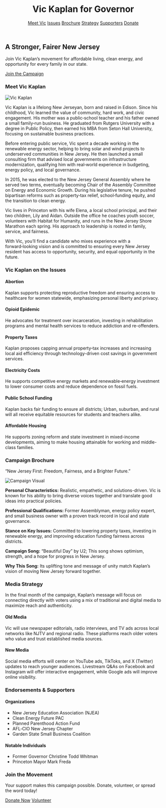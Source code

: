 <!DOCTYPE html>
<html lang="en">
<head>
  <meta charset="UTF-8" />
  <meta name="viewport" content="width=device-width, initial-scale=1.0" />
</head>
<body class="bg-gray-50 text-gray-900 font-sans">
  <header class="bg-primary text-gray-900 py-4 shadow-lg">
    <div class="container mx-auto flex justify-between items-center px-6">
      <h1 class="text-2xl font-bold">Vic Kaplan for Governor</h1>
      <nav class="space-x-6">
        <a href="#about" class="hover:underline">Meet Vic</a>
        <a href="#issues" class="hover:underline">Issues</a>
        <a href="#brochure" class="hover:underline">Brochure</a>
        <a href="#strategy" class="hover:underline">Strategy</a>
        <a href="#supporters" class="hover:underline">Supporters</a>
        <a href="https://givebutter.com/vic4liberty" target="_blank" class="bg-gray-900 text-primary px-4 py-2 rounded-lg font-semibold hover:bg-gray-800">Donate</a>
      </nav>
    </div>
  </header>

  <section class="bg-cover bg-center py-20" style="background-image: url('https://images.unsplash.com/photo-1503424886302-21c31caca04d?ixlib=rb-4.0.3&auto=format&fit=crop&w=1400&q=60');">
    <div class="bg-primary bg-opacity-80 text-gray-900 py-12 px-8 text-center">
      <h2 class="text-4xl font-bold mb-4">A Stronger, Fairer New Jersey</h2>
      <p class="max-w-2xl mx-auto mb-6">Join Vic Kaplan’s movement for affordable living, clean energy, and opportunity for every family in our state.</p>
      <a href="https://njlp.org/membership/join-us?view=Contributions&task=civicrm/contribute/transact&id=1&reset=1" target="_blank" class="bg-gray-900 text-primary px-6 py-3 rounded-lg text-lg font-semibold hover:bg-primary-dark">Join the Campaign</a>
    </div>
  </section>

  <section id="about" class="py-16 bg-white">
    <div class="container mx-auto px-6">
      <h3 class="text-3xl font-bold text-primary mb-6">Meet Vic Kaplan</h3>
      <div class="flex flex-col md:flex-row items-center md:items-start mb-8">
        <div class="md:w-1/3 mb-6 md:mb-0">
          <img src="https://whyy.org/wp-content/uploads/2025/10/vic_kaplan_libertarian.jpg" alt="Vic Kaplan" class="rounded-lg shadow-lg w-full" />
        </div>
        <div class="md:w-2/3 md:pl-8">
          <p class="text-lg mb-4">Vic Kaplan is a lifelong New Jerseyan, born and raised in Edison. Since his childhood, Vic learned the value of community, hard work, and civic engagement. His mother was a public‑school teacher and his father owned a small family‑run business. He graduated from Rutgers University with a degree in Public Policy, then earned his MBA from Seton Hall University, focusing on sustainable business practices.</p>
          <p class="text-lg mb-4">Before entering public service, Vic spent a decade working in the renewable energy sector, helping to bring solar and wind projects to underserved communities in New Jersey. He then launched a small consulting firm that advised local governments on infrastructure modernization, qualifying him with real‑world experience in budgeting, energy policy, and local governance.</p>
          <p class="text-lg mb-4">In 2015, he was elected to the New Jersey General Assembly where he served two terms, eventually becoming Chair of the Assembly Committee on Energy and Economic Growth. During his legislative tenure, he pushed bipartisan reforms such as property‑tax relief, school‑funding equity, and the transition to clean energy.</p>
          <p class="text-lg">Vic lives in Princeton with his wife Elena, a local school principal, and their two children, Lily and Aidan. Outside the office he coaches youth soccer, volunteers with Habitat for Humanity, and runs in the New Jersey Shore Marathon each spring. His approach to leadership is rooted in family, service, and fairness.</p>
        </div>
      </div>
      <p class="text-lg">With Vic, you’ll find a candidate who mixes experience with a forward‑looking vision and is committed to ensuring every New Jersey resident has access to opportunity, security, and equal opportunity in the future.</p>
    </div>
  </section>

  <section id="issues" class="py-16 bg-gray-100">
    <div class="container mx-auto px-6">
      <h3 class="text-3xl font-bold text-primary mb-6">Vic Kaplan on the Issues</h3>
      <div class="grid md:grid-cols-2 gap-8">
        <div class="bg-white p-6 rounded-lg shadow">
          <h4 class="text-xl font-semibold mb-2">Abortion</h4>
          <p class="text-lg">Kaplan supports protecting reproductive freedom and ensuring access to healthcare for women statewide, emphasizing personal liberty and privacy.</p>
        </div>
        <div class="bg-white p-6 rounded-lg shadow">
          <h4 class="text-xl font-semibold mb-2">Opioid Epidemic</h4>
          <p class="text-lg">He advocates for treatment over incarceration, investing in rehabilitation programs and mental health services to reduce addiction and re-offenders.</p>
        </div>
        <div class="bg-white p-6 rounded-lg shadow">
          <h4 class="text-xl font-semibold mb-2">Property Taxes</h4>
          <p class="text-lg">Kaplan proposes capping annual property‑tax increases and increasing local aid efficiency through technology-driven cost savings in government services.</p>
        </div>
        <div class="bg-white p-6 rounded-lg shadow">
          <h4 class="text-xl font-semibold mb-2">Electricity Costs</h4>
          <p class="text-lg">He supports competitive energy markets and renewable‑energy investment to lower consumer costs and reduce dependence on fossil fuels.</p>
        </div>
        <div class="bg-white p-6 rounded-lg shadow">
          <h4 class="text-xl font-semibold mb-2">Public School Funding</h4>
          <p class="text-lg">Kaplan backs fair funding to ensure all districts; Urban, suburban, and rural will all receive equitable resources for students and teachers alike.</p>
        </div>
        <div class="bg-white p-6 rounded-lg shadow">
          <h4 class="text-xl font-semibold mb-2">Affordable Housing</h4>
          <p class="text-lg">He supports zoning reform and state investment in mixed-income developments, aiming to make housing attainable for working and middle-class families.</p>
        </div>
      </div>
    </div>
  </section>

  <section id="brochure" class="py-16 bg-white">
    <div class="container mx-auto px-6 text-center">
      <h3 class="text-3xl font-bold text-primary mb-6">Campaign Brochure</h3>
      <p class="text-xl italic mb-6">“New Jersey First: Freedom, Fairness, and a Brighter Future.”</p>
      <img src="https://static.wixstatic.com/media/56b316_f191b88a176441449727001d8d10a8c2~mv2.png/v1/fill/w_370,h_303,al_c,q_85,usm_0.66_1.00_0.01,enc_avif,quality_auto/20240814_153035(0)_edited.png" alt="Campaign Visual" class="mx-auto rounded-lg shadow-md mb-6">
      <div class="max-w-3xl mx-auto text-left">
        <p class="text-lg mb-4"><strong>Personal Characteristics:</strong> Realistic, empathetic, and solutions-driven. Vic is known for his ability to bring diverse voices together and translate good ideas into practical policies.</p>
        <p class="text-lg mb-4"><strong>Professional Qualifications:</strong> Former Assemblyman, energy policy expert, and small business owner with a proven track record in local and state governance.</p>
        <p class="text-lg mb-4"><strong>Stance on Key Issues:</strong> Committed to lowering property taxes, investing in renewable energy, and improving education funding fairness across districts.</p>
        <p class="text-lg mb-4"><strong>Campaign Song:</strong> “Beautiful Day” by U2; This song shows optimism, strength, and a hope for progress in New Jersey.</p>
        <p class="text-lg"><strong>Why This Song:</strong> Its uplifting tone and message of unity match Kaplan’s vision of moving New Jersey forward together.</p>
      </div>
    </div>
  </section>

  <section id="strategy" class="py-16 bg-gray-100">
    <div class="container mx-auto px-6">
      <h3 class="text-3xl font-bold text-primary mb-6">Media Strategy</h3>
      <p class="text-lg mb-4">In the final month of the campaign, Kaplan’s message will focus on connecting directly with voters using a mix of traditional and digital media to maximize reach and authenticity.</p>
      <div class="grid md:grid-cols-2 gap-8">
        <div class="bg-white p-6 rounded-lg shadow">
          <h4 class="text-xl font-semibold mb-2">Old Media</h4>
          <p class="text-lg">Vic will use newspaper editorials, radio interviews, and TV ads across local networks like NJTV and regional radio. These platforms reach older voters who value and trust established media sources.</p>
        </div>
        <div class="bg-white p-6 rounded-lg shadow">
          <h4 class="text-xl font-semibold mb-2">New Media</h4>
          <p class="text-lg">Social media efforts will center on YouTube ads, TikToks, and X (Twitter) updates to reach younger audiences. Livestream Q&As on Facebook and Instagram will offer interactive engagement, while Google ads will improve online visibility.</p>
        </div>
      </div>
    </div>
  </section>

  <section id="supporters" class="py-16 bg-white">
    <div class="container mx-auto px-6">
      <h3 class="text-3xl font-bold text-primary mb-6">Endorsements & Supporters</h3>
      <div class="grid md:grid-cols-2 gap-8">
        <div><h4 class="text-xl font-semibold mb-2">Organizations</h4><ul class="list-disc pl-6"><li>New Jersey Education Association (NJEA)</li><li>Clean Energy Future PAC</li><li>Planned Parenthood Action Fund</li><li>AFL‑CIO New Jersey Chapter</li><li>Garden State Small Business Coalition</li></ul></div>
        <div><h4 class="text-xl font-semibold mb-2">Notable Individuals</h4><ul class="list-disc pl-6"><li>Former Governor Christine Todd Whitman</li><li>Princeton Mayor Mark Freda</li></ul></div>
      </div>
    </div>
  </section>

  <section id="donate" class="py-16 bg-primary text-gray-900 text-center">
    <h3 class="text-3xl font-bold mb-4">Join the Movement</h3>
    <p class="text-lg mb-6">Your support makes this campaign possible. Donate, volunteer, or spread the word today!</p>
    <a href="https://givebutter.com/vic4liberty" target="_blank" class="bg-gray-900 text-primary px-6 py-3 rounded-lg font-semibold hover:bg-primary-dark">Donate Now</a>
    <a href="https://www.cognitoforms.com/VicKaplanForGovernoe/VicKaplanForGovernorVolunteerSignUpForm" target="_blank" class="ml-4 border border-gray-900 px-6 py-3 rounded-lg font-semibold hover:bg-gray-900 hover:text-primary">Volunteer</a>
  </section>


